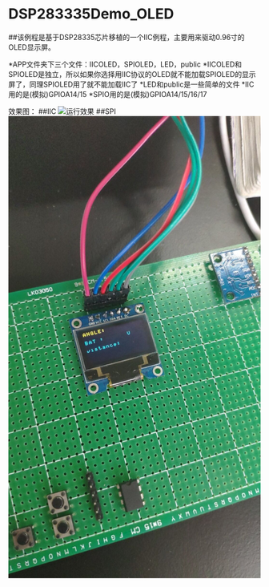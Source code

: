 ﻿# DSP283335Demo_OLED
##该例程是基于DSP28335芯片移植的一个IIC例程，主要用来驱动0.96寸的OLED显示屏。

*APP文件夹下三个文件：IICOLED，SPIOLED，LED，public
*IICOLED和SPIOLED是独立，所以如果你选择用IIC协议的OLED就不能加载SPIOLED的显示屏了，同理SPIOLED用了就不能加载IIC了
*LED和public是一些简单的文件
*IIC用的是(模拟)GPIOA14/15
*SPIO用的是(模拟)GPIOA14/15/16/17

效果图：
##IIC
![运行效果](a.jpg)
##SPI
![运行效果](b.jpg)